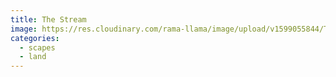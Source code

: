 ```yaml
---
title: The Stream
image: https://res.cloudinary.com/rama-llama/image/upload/v1599055844/Tussy_Mt_bimotm.jpg
categories:
  - scapes
  - land
---
```

